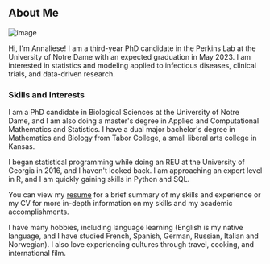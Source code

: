 


## About Me

![image](https://user-images.githubusercontent.com/70236276/91318081-d8609c00-e788-11ea-8316-acc7c734cbfe.png)

Hi, I'm Annaliese! I am a third-year PhD candidate in the Perkins Lab at the University of Notre Dame with an expected graduation in May 2023. I am interested in statistics and modeling applied to infectious diseases, clinical trials, and data-driven research.

### Skills and Interests

I am a PhD candidate in Biological Sciences at the University of Notre Dame, and I am also doing a master's degree in Applied and Computational Mathematics and Statistics. I have a dual major bachelor's degree in Mathematics and Biology from Tabor College, a small liberal arts college in Kansas. 

I began statistical programming while doing an REU at the University of Georgia in 2016, and I haven't looked back. I am approaching an expert level in R, and I am quickly gaining skills in Python and SQL.

You can view my <a href="Resume.pdf" class="image fit">resume</a> for a brief summary of my skills and experience or my CV for more in-depth information on my skills and my academic accomplishments.

I have many hobbies, including language learning (English is my native language, and I have studied French, Spanish, German, Russian, Italian and Norwegian). I also love experiencing cultures through travel, cooking, and international film.
